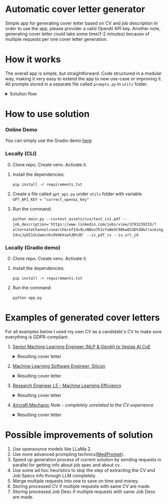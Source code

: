 # Automatic cover letter generator
Simple app for generating cover letter based on CV and job description
In order to use the app, please provider a valid OpenAI API key. Another note, generating cover letter could take some time(1-2 minutes) because of multiple requests per one cover letter generation. 

# How it works
The overall app is simple, but straightforward. Code structured in a modular way, making it very easy to extend the app to new use-case or improving it.
All prompts stored in a separate file called `prompts.py` in `utils` folder.
   <details>
   <summary>Solution flow</summary>

   ![schema.png](imgs/schema.png)

   </details>

# How to use solution 
### Online Demo 
You can simply use the Gradio demo [here](https://huggingface.co/spaces/random-alex1/cover-letter)

### Locally (CLI)
0. Clone repo. Create venv. Activate it.

1. Install the dependencies:
   
   `pip install -r requirements.txt`
2. Create a file called `gpt_api.py` under `utils` folder with variable `GPT_API_KEY = "correct_openai_key"`
3. Run the command:
   
    `python main.py --cv=test_assets/cvs/test_cv1.pdf --job_description='https://www.linkedin.com/jobs/view/3793239233/?alternateChannel=search&refId=9LsNBvo7h3zfuWe5C98kwQ%3D%3D&trackingId=LJyOI1ULOamcnhv9V6KXsw%3D%3D' --is_pdf_cv --is_url_jd`
### Locally (Gradio demo)
0. Clone repo. Create venv. Activate it.

1. Install the dependencies:
   
   `pip install -r requirements.txt`
2. Run the command:
    
    `python app.py`

# Examples of generated cover letters
For all examples below I used my own CV as a candidate's CV to make sure everything is GDPR-compliant.
1. [Senior Machine Learning Engineer (NLP & GenAI) to Vestas AI CoE](https://www.linkedin.com/jobs/view/3802469758/?alternateChannel=search&refId=taHPSYQFILhmi%2FobI5yXHg%3D%3D&trackingId=Q1R2s0Pis5%2FsFIdHPS6%2BHQ%3D%3D)
   <details>
   <summary>Resulting cover letter</summary>
   Dear Ravi Bedadi,
   
   I am writing to express my keen interest in the Senior Machine Learning Engineer (NLP & GenAI) position at Vestas AI CoE, as advertised. With a solid foundation in applied mathematics and engineering, complemented by extensive professional experience in machine learning, data engineering, and specifically NLP, I am excited about the opportunity to contribute to Vestas' mission to accelerate business value through innovative AI solutions.
   
   My academic background includes a Master's degree in Applied Mathematics from HSE and a Bachelor's degree in Engineering from BMSTU. These programs equipped me with a deep understanding of optimisation algorithms, statistics, and programming, which have been fundamental to my success in the field. My professional journey has seen me advance from a Data Analysis Specialist to a Lead Machine Learning Engineer, where I currently oversee a team at Neurons Inc, ensuring the delivery of state-of-the-art model predictions and the maintenance of MLOps and LLMOps practices.
   
   At ThePlatypus, I built the core algorithm for an HRtech startup platform, engaging in NLP and R&D work, and delivering end-to-end machine learning models. This hands-on experience with NLP and my subsequent leadership role have honed my skills in developing and productizing ML algorithms, aligning perfectly with the responsibilities outlined for the role at Vestas.
   
   My technical skills are a strong match for the qualifications sought by Vestas. I am proficient in Python, R, Golang, and SQL, and have extensive experience with technologies and tools such as TensorFlow, PyTorch, Keras, scikit-learn, LangChain, LlamaIndex, and cloud platforms. Although my experience with cloud deployment has been primarily with GCP, I am confident in my ability to adapt to Azure and have a proven track record of deploying solutions with CI/CD practices.
   
   I am particularly drawn to Vestas' commitment to impacting climate change and fostering a diverse and inclusive workplace. I am eager to bring my entrepreneurial spirit, technical vision, and collaborative drive to a team of senior data scientists and ML engineers. I am passionate about continuous learning and staying abreast of the latest advancements in the field, which I believe will be an asset to the AI CoE at Vestas.
   
   I am fluent in English and possess strong communication skills, which I have leveraged to collaborate closely with both business and technology functions. My experience in managing and mentoring teams aligns with the expectation of contributing to the AI CoE's organizational and cultural development.
   
   I am excited about the opportunity to shape the role within the AI CoE and to be part of a global leader in sustainable energy solutions. I am looking forward to the possibility of discussing how my background, skills, and enthusiasms can be in alignment with the innovative work being done at Vestas.
   
   Thank you for considering my application. I am available at your earliest convenience for an interview and can be reached at aleksei.zotov.ml@gmail.com or via my GitHub at github.com/random-alex. I am looking forward to the opportunity to further discuss how I can contribute to Vestas AI CoE.
   
   Warm regards,
   
   Aleksei Zotov
   Copenhagen
   </details>

2. [Machine Learning Software Engineer, Silicon](https://www.google.com/about/careers/applications/jobs/results/98714511294243526-machine-learning-software-engineer-silicon)
   <details>
   <summary>Resulting cover letter</summary>
   **Aleksei Zotov**
   Copenhagen

   [Today’s Date]
   
   Hiring Manager
   Google
   1600 Amphitheatre Parkway
   Mountain View, CA 94043
   USA
   
   Dear Hiring Manager,
   
   I am writing to express my interest in the Machine Learning Software Engineer, Silicon position at Google, as advertised. With a robust background in machine learning engineering and data science, complemented by hands-on experience with high-performance ML models and MLOps, I am excited about the opportunity to contribute to Google's pioneering efforts in next-generation technologies.
   
   Currently, as the Lead Machine Learning Engineer at Neurons Inc, I have honed my skills in building and managing a proficient ML & Data engineering team, ensuring the delivery of cutting-edge model predictions for computer vision and NLP tasks. My role involves strategic advising, quality assurance of scientific product aspects, and implementing best practices in MLOps and LLMOps, all of which are directly aligned with the responsibilities outlined for your role.
   
   My technical expertise is grounded in a strong educational foundation with an MS in Applied Math from HSE and a BS in Engineering from BMSTU, where I excelled in applied mathematics, optimization algorithms, statistics, and signal processing methods. I have consistently leveraged my knowledge in Python, TensorFlow, PyTorch, and other technologies to build scalable and efficient ML solutions, as demonstrated in my previous roles at ThePlatypus and Revolut.
   
   The prospect of working on EdgeTPU and contributing to the compiler, runtime, and SDK for embedded ML accelerators is particularly appealing to me. My experience in managing ML engineering infrastructure budgets, combined with my technical acumen, positions me well to identify usability pain points, lead cross-site engineering teams, and enhance SDK release processes through automation and monitoring.
   
   I am particularly drawn to the challenge of optimizing ML models for on-device serving and am confident in my ability to navigate the trade-offs between flexibility and performance. My hands-on experience with GCP, Cloud Run, Docker, k8s, and other relevant technologies will be instrumental in enhancing the TPU programming model and supporting user-guided compilation.
   
   I am enthusiastic about the possibility of joining Google and am confident that my skills and experiences align well with the qualifications and responsibilities of the Machine Learning Software Engineer, Silicon role. I am looking forward to the opportunity to discuss how my background, skills, and enthusiasms can contribute to the innovative work at Google.
   
   Thank you for considering my application. I am looking forward to the opportunity to discuss my application in further detail and am available at your earliest convenience.
   
   Warm regards,
   
   Aleksei Zotov
   </details>
3. [Research Engineer L5 - Machine Learning Efficiency](https://jobs.netflix.com/jobs/310851659)
   <details>
   <summary>Resulting cover letter</summary>
   Dear Hiring Manager,

   I am writing to express my keen interest in the position advertised, which aligns perfectly with my professional expertise and career aspirations. With over five years of dedicated experience in machine learning and software engineering, I have honed my skills in developing and optimizing large-scale deep neural networks, particularly in the realms of natural language processing and computer vision.
   
   Currently, as the Lead Machine Learning Engineer at Neurons Inc, I have had the privilege of building and managing a talented ML & Data engineering team, delivering state-of-the-art model predictions. My role involves advising on product strategies, managing budgets, and implementing MLOps and LLMOps best practices, all of which have equipped me with the technical leadership and cross-functional collaboration skills sought in your job description.
   
   My tenure at ThePlatypus and Revolut allowed me to build core algorithms for an HRtech platform, optimize hiring processes, and develop backend solutions for People Ops tools. These experiences have solidified my expertise in Python and Java, as well as my deep understanding of TensorFlow and PyTorch, aligning with the software development requirements of your role.
   
   I hold a graduate degree in Applied Math from HSE and an undergraduate degree in Engineering from BMSTU, where I excelled in topics such as statistical methods and signal processing methods. My education has provided me with a strong foundation in the statistical knowledge and understanding of ML hardware and software that your position demands.
   
   In my previous roles, I have demonstrated efficiency optimizations through techniques like model pruning and compute-efficient fine-tuning. My familiarity with GPU-based optimizations and cloud computing platforms, including Google Cloud Platform, positions me as an ideal candidate to contribute to your team's success.
   
   I am particularly excited about the opportunity to apply my skills in a role that values applied research in an industrial setting. My experience in delivering end-to-end machine learning models and my proactive engagement in MLOps reflect my ability to contribute meaningfully to your organization's innovative projects.
   
   I am eager to bring my background in large foundation models, my technical acumen, and my passion for machine learning to your esteemed company. I am confident that my proactive approach and commitment to excellence will make a significant impact on your team.
   
   Thank you for considering my application. I look forward to the possibility of discussing this exciting opportunity with you.
   
   Warm regards,
   
   Aleksei Zotov
   aleksei.zotov.ml@gmail.com
   github.com/random-alex
   </details>
4. [Aircraft Mechanic](https://careers.ryanair.com/search/#job/2668E4C341) _Note - completely unrelated to the CV experience_
   <details>
   <summary>Resulting cover letter</summary>
   **Cover Letter**

   Aleksei Zotov
   Copenhagen
   aleksei.zotov.ml@gmail.com
   
   [Date]
   
   Hiring Manager
   SEAM (South East Aviation Malta)
   Luqa, Malta
   
   Dear Hiring Manager,
   
   I am writing to express my interest in the Aircraft Mechanic position at SEAM, as advertised. While my background is not in aviation mechanics, I am an enthusiastic professional with a rich history in engineering, data science, and machine learning, and I am seeking a dynamic career shift where I can apply my analytical skills, problem-solving abilities, and commitment to excellence in a new and challenging environment.
   
   My tenure as a Lead Machine Learning Engineer at Neurons Inc, coupled with previous roles at ThePlatypus and Revolut, has equipped me with a robust skill set that, although not directly aligned with aviation mechanics, is reflective of a keen aptitude for complex systems, technical troubleshooting, and meticulous attention to detail. My experience with building and managing high-performing teams, advising on product strategies, and delivering state-of-the-art model predictions for computer vision and natural language processing tasks demonstrates my capability to quickly adapt to new technologies and industries.
   
   I hold a Master of Science in Applied Math from HSE and a Bachelor of Science in Engineering from BMSTU, where I delved into applied math, optimization algorithms, statistics, and signal processing. The analytical and mathematical foundation I have developed is a testament to my ability to understand intricate systems and processes, a skill I am eager to translate into the field of aircraft maintenance.
   
   Although my experience with Boeing aircraft is limited, my engineering background and proven ability to learn and master new technologies and tools positions me as a candidate who can bring a fresh perspective to your team. My proficiency in programming languages and cloud services, along with my experience in managing projects and teams, aligns with the energetic and committed individual you seek, capable of working both independently and collaboratively.
   
   I am drawn to SEAM's reputation for providing a stable work environment and opportunities for technical training and professional growth. I am confident that my unique background, combined with my willingness to immerse myself in the aviation industry and undergo the necessary technical training, will enable me to make a valuable contribution to SEAM.
   
   I am excited about the opportunity to discuss how my experience and skills can benefit your esteemed company. Thank you for considering my application. I look forward to the possibility of contributing to SEAM's success.
   
   Warm regards,
   
   Aleksei Zotov
   
   ---
   
   Please note that while I have drafted this cover letter with a focus on transferable skills and a willingness to undergo a career change, the applicant's experience does not directly match the qualifications and skills typically required for an Aircraft Mechanic role. It is essential for the applicant to be aware of the significant learning curve and the need for additional training to meet the specific demands of the aviation industry.
   </details>


# Possible improvements of solution
1. Use opensource models like LLaMa 2. 
2. Use more advanced prompting technics([MedPrompt](https://arxiv.org/pdf/2311.16452.pdf)).
3. Speed up generation process of current solution by sending requests in parallel for getting info about job spec and about cv.
4. Use some ad hoc heuristics to skip the step of extracting the CV and Job Specs info through LLM completely.
5. Merge multiple requests into one to save on time and money.
6. Storing processed CV if multiple requests with same CV are made.
7. Storing processed Job Desc if multiple requests with same Job Desc are made.
